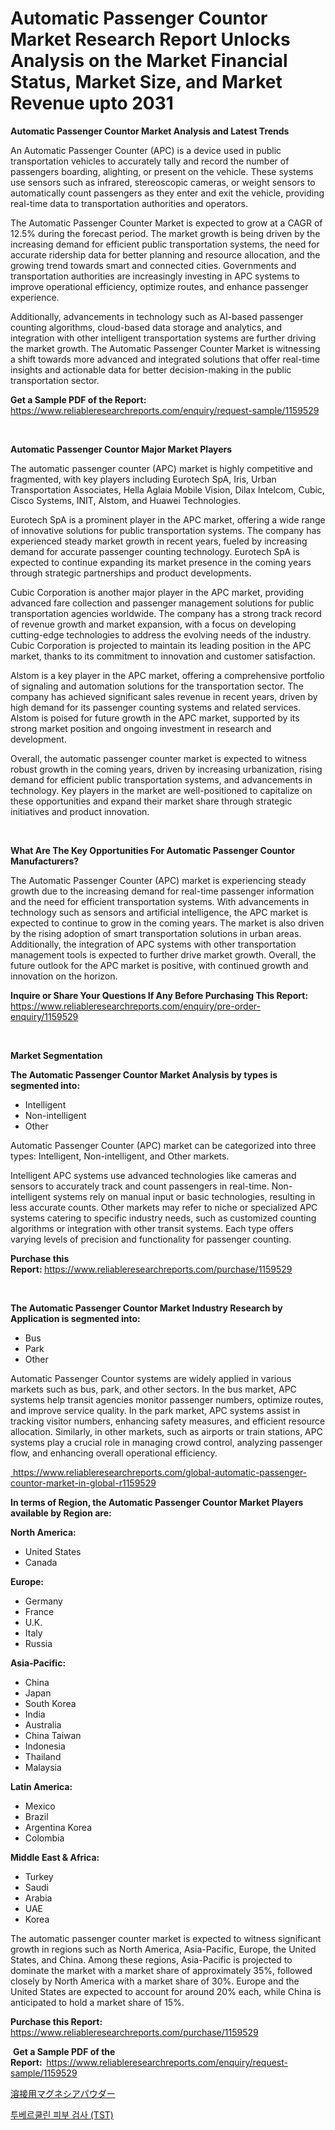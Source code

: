 <p><h1>Automatic Passenger Countor Market Research Report Unlocks Analysis on the Market Financial Status, Market Size, and Market Revenue upto 2031</h1></p><p><strong>Automatic Passenger Countor Market Analysis and Latest Trends</strong></p>
<p><p>An Automatic Passenger Counter (APC) is a device used in public transportation vehicles to accurately tally and record the number of passengers boarding, alighting, or present on the vehicle. These systems use sensors such as infrared, stereoscopic cameras, or weight sensors to automatically count passengers as they enter and exit the vehicle, providing real-time data to transportation authorities and operators.</p><p>The Automatic Passenger Counter Market is expected to grow at a CAGR of 12.5% during the forecast period. The market growth is being driven by the increasing demand for efficient public transportation systems, the need for accurate ridership data for better planning and resource allocation, and the growing trend towards smart and connected cities. Governments and transportation authorities are increasingly investing in APC systems to improve operational efficiency, optimize routes, and enhance passenger experience.</p><p>Additionally, advancements in technology such as AI-based passenger counting algorithms, cloud-based data storage and analytics, and integration with other intelligent transportation systems are further driving the market growth. The Automatic Passenger Counter Market is witnessing a shift towards more advanced and integrated solutions that offer real-time insights and actionable data for better decision-making in the public transportation sector.</p></p>
<p><strong>Get a Sample PDF of the Report:&nbsp;</strong> <a href="https://www.reliableresearchreports.com/enquiry/request-sample/1159529">https://www.reliableresearchreports.com/enquiry/request-sample/1159529</a></p>
<p>&nbsp;</p>
<p><strong>Automatic Passenger Countor Major Market Players</strong></p>
<p><p>The automatic passenger counter (APC) market is highly competitive and fragmented, with key players including Eurotech SpA, Iris, Urban Transportation Associates, Hella Aglaia Mobile Vision, Dilax Intelcom, Cubic, Cisco Systems, INIT, Alstom, and Huawei Technologies.</p><p>Eurotech SpA is a prominent player in the APC market, offering a wide range of innovative solutions for public transportation systems. The company has experienced steady market growth in recent years, fueled by increasing demand for accurate passenger counting technology. Eurotech SpA is expected to continue expanding its market presence in the coming years through strategic partnerships and product developments.</p><p>Cubic Corporation is another major player in the APC market, providing advanced fare collection and passenger management solutions for public transportation agencies worldwide. The company has a strong track record of revenue growth and market expansion, with a focus on developing cutting-edge technologies to address the evolving needs of the industry. Cubic Corporation is projected to maintain its leading position in the APC market, thanks to its commitment to innovation and customer satisfaction.</p><p>Alstom is a key player in the APC market, offering a comprehensive portfolio of signaling and automation solutions for the transportation sector. The company has achieved significant sales revenue in recent years, driven by high demand for its passenger counting systems and related services. Alstom is poised for future growth in the APC market, supported by its strong market position and ongoing investment in research and development.</p><p>Overall, the automatic passenger counter market is expected to witness robust growth in the coming years, driven by increasing urbanization, rising demand for efficient public transportation systems, and advancements in technology. Key players in the market are well-positioned to capitalize on these opportunities and expand their market share through strategic initiatives and product innovation.</p></p>
<p>&nbsp;</p>
<p><strong>What Are The Key Opportunities For Automatic Passenger Countor Manufacturers?</strong></p>
<p><p>The Automatic Passenger Counter (APC) market is experiencing steady growth due to the increasing demand for real-time passenger information and the need for efficient transportation systems. With advancements in technology such as sensors and artificial intelligence, the APC market is expected to continue to grow in the coming years. The market is also driven by the rising adoption of smart transportation solutions in urban areas. Additionally, the integration of APC systems with other transportation management tools is expected to further drive market growth. Overall, the future outlook for the APC market is positive, with continued growth and innovation on the horizon.</p></p>
<p><strong>Inquire or Share Your Questions If Any Before Purchasing This Report:</strong> <a href="https://www.reliableresearchreports.com/enquiry/pre-order-enquiry/1159529">https://www.reliableresearchreports.com/enquiry/pre-order-enquiry/1159529</a></p>
<p>&nbsp;</p>
<p><strong>Market Segmentation</strong></p>
<p><strong>The Automatic Passenger Countor Market Analysis by types is segmented into:</strong></p>
<p><ul><li>Intelligent</li><li>Non-intelligent</li><li>Other</li></ul></p>
<p><p>Automatic Passenger Counter (APC) market can be categorized into three types: Intelligent, Non-intelligent, and Other markets. </p><p>Intelligent APC systems use advanced technologies like cameras and sensors to accurately track and count passengers in real-time. Non-intelligent systems rely on manual input or basic technologies, resulting in less accurate counts. Other markets may refer to niche or specialized APC systems catering to specific industry needs, such as customized counting algorithms or integration with other transit systems. Each type offers varying levels of precision and functionality for passenger counting.</p></p>
<p><strong>Purchase this Report:&nbsp;</strong><a href="https://www.reliableresearchreports.com/purchase/1159529">https://www.reliableresearchreports.com/purchase/1159529</a></p>
<p>&nbsp;</p>
<p><strong>The Automatic Passenger Countor Market Industry Research by Application is segmented into:</strong></p>
<p><ul><li>Bus</li><li>Park</li><li>Other</li></ul></p>
<p><p>Automatic Passenger Countor systems are widely applied in various markets such as bus, park, and other sectors. In the bus market, APC systems help transit agencies monitor passenger numbers, optimize routes, and improve service quality. In the park market, APC systems assist in tracking visitor numbers, enhancing safety measures, and efficient resource allocation. Similarly, in other markets, such as airports or train stations, APC systems play a crucial role in managing crowd control, analyzing passenger flow, and enhancing overall operational efficiency.</p></p>
<p><a href="https://www.reliableresearchreports.com/global-automatic-passenger-countor-market-in-global-r1159529">&nbsp;https://www.reliableresearchreports.com/global-automatic-passenger-countor-market-in-global-r1159529</a></p>
<p><strong>In terms of Region, the Automatic Passenger Countor Market Players available by Region are:</strong></p>
<p>
    <p> <strong> North America: </strong>
        <ul>
            <li>United States</li>
            <li>Canada</li>
        </ul>
        </p> 
    <p> <strong> Europe: </strong>
        <ul>
            <li>Germany</li>
            <li>France</li>
            <li>U.K.</li>
            <li>Italy</li>
            <li>Russia</li>
        </ul>
        </p> 
    <p> <strong> Asia-Pacific: </strong>
        <ul>
            <li>China</li>
            <li>Japan</li>
            <li>South Korea</li>
            <li>India</li>
            <li>Australia</li>
            <li>China Taiwan</li>
            <li>Indonesia</li>
            <li>Thailand</li>
            <li>Malaysia</li>
        </ul>
        </p> 
    <p> <strong> Latin America: </strong>
        <ul>
            <li>Mexico</li>
            <li>Brazil</li>
            <li>Argentina Korea</li>
            <li>Colombia</li>
        </ul>
        </p> 
    <p> <strong> Middle East & Africa: </strong>
        <ul>
            <li>Turkey</li>
            <li>Saudi</li>
            <li>Arabia</li>
            <li>UAE</li>
            <li>Korea</li>
        </ul>
    </p>
    </p>
<p><p>The automatic passenger counter market is expected to witness significant growth in regions such as North America, Asia-Pacific, Europe, the United States, and China. Among these regions, Asia-Pacific is projected to dominate the market with a market share of approximately 35%, followed closely by North America with a market share of 30%. Europe and the United States are expected to account for around 20% each, while China is anticipated to hold a market share of 15%.</p></p>
<p><strong>Purchase this Report: </strong><a href="https://www.reliableresearchreports.com/purchase/1159529">https://www.reliableresearchreports.com/purchase/1159529</a></p>
<p>&nbsp;<strong>Get a Sample PDF of the Report:&nbsp;&nbsp;</strong><a href="https://www.reliableresearchreports.com/enquiry/request-sample/1159529">https://www.reliableresearchreports.com/enquiry/request-sample/1159529</a></p>
<p><strong></strong></p>
<p><p><a href="https://github.com/AylinBeier/Market-Research-Report-List-1/blob/main/910363388572.md">溶接用マグネシアパウダー</a></p><p><a href="https://github.com/lzrvbyqzftro57/Market-Research-Report-List-2/blob/main/327980981209.md">투베르쿨린 피부 검사 (TST)</a></p></p>